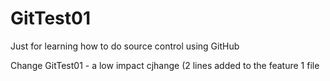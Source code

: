# GitTest01
Just for learning how to do source control using GitHub

Change GitTest01 - a low impact cjhange (2 lines added to the feature 1 file
